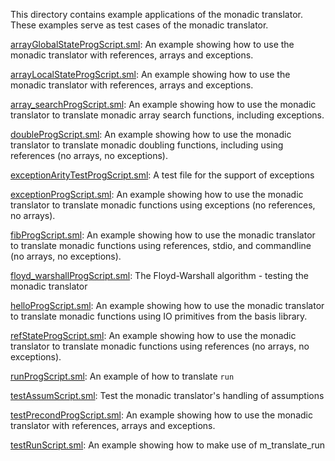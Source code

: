 This directory contains example applications of the monadic translator.
These examples serve as test cases of the monadic translator.

[arrayGlobalStateProgScript.sml](arrayGlobalStateProgScript.sml):
An example showing how to use the monadic translator with
references, arrays and exceptions.

[arrayLocalStateProgScript.sml](arrayLocalStateProgScript.sml):
An example showing how to use the monadic translator with
references, arrays and exceptions.

[array_searchProgScript.sml](array_searchProgScript.sml):
An example showing how to use the monadic translator to translate monadic
array search functions, including exceptions.

[doubleProgScript.sml](doubleProgScript.sml):
An example showing how to use the monadic translator to translate monadic
doubling functions, including using references (no arrays, no exceptions).

[exceptionArityTestProgScript.sml](exceptionArityTestProgScript.sml):
A test file for the support of exceptions

[exceptionProgScript.sml](exceptionProgScript.sml):
An example showing how to use the monadic translator to translate
monadic functions using exceptions (no references, no arrays).

[fibProgScript.sml](fibProgScript.sml):
An example showing how to use the monadic translator to translate
monadic functions using references, stdio, and commandline
(no arrays, no exceptions).

[floyd_warshallProgScript.sml](floyd_warshallProgScript.sml):
The Floyd-Warshall algorithm - testing the monadic translator

[helloProgScript.sml](helloProgScript.sml):
An example showing how to use the monadic translator to translate
monadic functions using IO primitives from the basis library.

[refStateProgScript.sml](refStateProgScript.sml):
An example showing how to use the monadic translator to translate
monadic functions using references (no arrays, no exceptions).

[runProgScript.sml](runProgScript.sml):
An example of how to translate `run`

[testAssumScript.sml](testAssumScript.sml):
Test the monadic translator's handling of assumptions

[testPrecondProgScript.sml](testPrecondProgScript.sml):
An example showing how to use the monadic translator with
references, arrays and exceptions.

[testRunScript.sml](testRunScript.sml):
An example showing how to make use of m_translate_run
